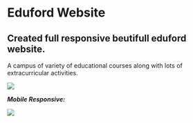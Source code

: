 # Eduford Website

## Created full responsive beutifull eduford website.

A campus of variety of educational courses along with lots of extracurricular activities.

![](./output.png)


***Mobile Responsive:***

![](./mobile.png)